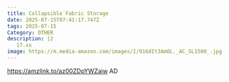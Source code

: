 ```yaml
---
title: Collapsible Fabric Storage
date: 2025-07-15T07:41:17.747Z
tags: 2025-07-15
Category: OTHER
description: |2
   17.xx
image: https://m.media-amazon.com/images/I/916dIt3AmOL._AC_SL1500_.jpg
---
```

https://amzlink.to/az00ZDpYWZaiw
AD